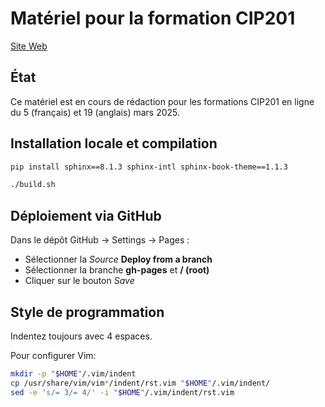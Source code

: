 # Matériel pour la formation CIP201

[Site Web](https://calculquebec.github.io/cq-formation-cip201/)

## État

Ce matériel est en cours de rédaction pour les formations CIP201 en ligne du 5
(français) et 19 (anglais) mars 2025.

## Installation locale et compilation

```Bash
pip install sphinx==8.1.3 sphinx-intl sphinx-book-theme==1.1.3

./build.sh
```

## Déploiement via GitHub

Dans le dépôt GitHub -> Settings -> Pages :

* Sélectionner la *Source* **Deploy from a branch**
* Sélectionner la branche **gh-pages** et **/ (root)**
* Cliquer sur le bouton *Save*

## Style de programmation

Indentez toujours avec 4 espaces.

Pour configurer Vim:

```Bash
mkdir -p "$HOME"/.vim/indent
cp /usr/share/vim/vim*/indent/rst.vim "$HOME"/.vim/indent/
sed -e 's/= 3/= 4/' -i "$HOME"/.vim/indent/rst.vim
```
